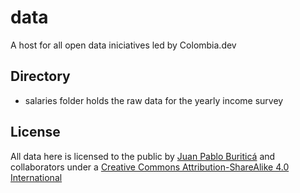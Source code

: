 # data
A host for all open data iniciatives led by Colombia.dev

## Directory
- salaries folder holds the raw data for the yearly income survey

## License

All data here is licensed to the public by [Juan Pablo Buriticá](http://github.com/buritica) and collaborators under a [Creative Commons Attribution-ShareAlike 4.0 International](https://creativecommons.org/licenses/by-sa/4.0/legalcode)
